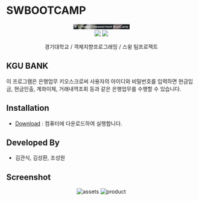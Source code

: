 # SWBOOTCAMP
<div align="center">
    <img width="150" src="keb.png" alt="{Logo}">
    <br />
    <img src="https://img.shields.io/badge/build-v1.0.0-brightgreen"/>
    <img src="https://img.shields.io/badge/Java-FF160B?style=flat&logo=java&logoColor=white"/>
    <p>경기대학교 / 객체지향프로그래밍 / 스윙 팀프로젝트</p>
</div>

## KGU BANK

이 프로그램은 은행업무 키오스크로써 사용자의 아이디와 비밀번호를 입력하면 현금입금, 현금인출, 계좌이체, 거래내역조회 등과 같은 은행업무를 수행할 수 있습니다.

## Installation

- [Download](https://github.com/SeongHwaan/Bank-Kiosk/releases/tag/Release) : 컴퓨터에 다운로드하여 실행합니다.

## Developed By

- 김관식, 김성환, 조성원

## Screenshot

<div align="center">
    <img src="screenshot/assets.png" alt="assets" width = "40%">
    <img src="screenshot/product.png" alt="product" width = "40%">
</div>
